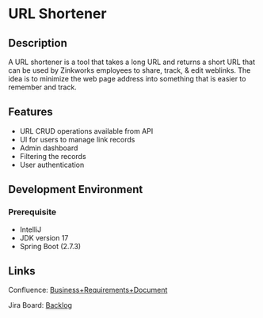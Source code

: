 # URL Shortener

## Description

A URL shortener is a tool that takes a long URL and returns a short URL that can
be used by Zinkworks employees to share, track, & edit weblinks. The idea is to
minimize the web page address into something that is easier to remember and
track.

## Features

- URL CRUD operations available from API
- UI for users to manage link records
- Admin dashboard
- Filtering the records
- User authentication

## Development Environment

### Prerequisite

- IntelliJ
- JDK version 17
- Spring Boot (2.7.3)

## Links

Confluence: [Business+Requirements+Document](https://zinkworks.atlassian.net/wiki/spaces/TD/pages/125108225/Business+Requirements+Document)

Jira Board: [Backlog](https://zinkworks.atlassian.net/jira/software/projects/AUS/boards/10/backlog)


